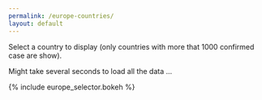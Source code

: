 ```yaml
---
permalink: /europe-countries/
layout: default
---
```


Select a country to display (only countries with more that 1000 confirmed case are show).


Might take several seconds to load all the data ...

{% include europe_selector.bokeh %}